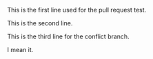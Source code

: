 This is the first line used for the pull request test.

This is the second line.

This is the third line for the conflict branch.

I mean it.